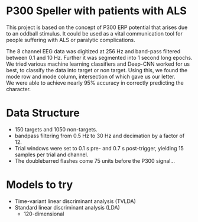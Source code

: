 # P300 Speller with patients with ALS

This project is based on the concept of P300 ERP potential that arises due to an oddball stimulus. It could be used as a vital communication tool for people suffering with ALS or paralytic complications.

The 8 channel EEG data was digitized at 256 Hz and band-pass filtered between 0.1 and 10 Hz. Further it was segmented into 1 second long epochs.\
We tried various machine learning classifiers and Deep-CNN worked for us best, to classify the data into target or non target. Using this, we found the mode row and mode column, intersection of which gave us our letter.\
We were able to achieve nearly 95% accuracy in correctly predicting the character.

# Data Structure
- 150 targets and 1050 non-targets. 
- bandpass  filtering from  0.5  Hz  to  30  Hz  and  decimation  by  a  factor  of 12.
- Trial  windows  were  set  to  0.1  s  pre-  and  0.7  s post-trigger,  yielding  15  samples  per  trial  and  channel. 
- The doublebarred flashes come 75 units before the P300 signal...


# Models to try
- Time-variant  linear  discriminant  analysis  (TVLDA)  
- Standard linear discriminant analysis (LDA)
  - 120-dimensional